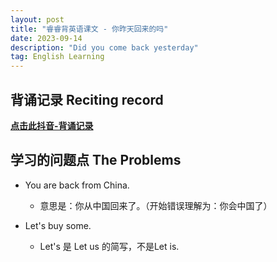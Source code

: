 ```yaml
---
layout: post
title: "睿睿背英语课文 - 你昨天回来的吗"
date: 2023-09-14 
description: "Did you come back yesterday"
tag: English Learning
---   
```


## 背诵记录 Reciting record

<a href="https://v.douyin.com/iemVs4My/"><b>点击此抖音-背诵记录</b></a>


## 学习的问题点 The Problems 
- You are back from China.
   - 意思是：你从中国回来了。（开始错误理解为：你会中国了）

- Let's buy some.
   - Let's 是 Let us 的简写，不是Let is.
    
    



